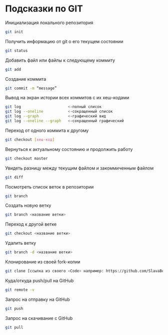 # Подсказки по GIT

Инициализация локального репозитория
```sh
git init
```
Получить информацию от git о его текущем состоянии
```sh
git status
```
Добавить файл или файлы к следующему коммиту
```sh
git add
```
Создание коммита
```sh
git commit -m “message”
```
Вывод на экран истории всех коммитов с их хеш-кодами
```sh
git log						<-полный список
git log --oneline			<-сокращенный список
git log --graph				<-графический вид
git log --oneline --graph	<-сокращенный графический
```
Переход от одного коммита к другому
```sh
git checkout [хеш-код]
```
Вернуться к актуальному состоянию и продолжить работу
```sh
git checkout master
```
Увидеть разницу между текущим файлом и закоммиченным файлом
```sh
git diff
```
Посмотреть список веток в репозитории
```sh
git branch
```
Создать новую ветку
```sh
git branch <название ветки>
```
Переход к другой ветке
```sh
git checkout <название ветки>
```
Удалить ветку
```sh
git branch -d <название ветки> 
```
Клонирование из своей fork-копии
```sh
git clone [ссылка из своего <Code> например: https://github.com/SlavaBeginnerUser/version_control.git]
```
Куда/откуда push/pull на GitHub
```sh
git remote -v
```
Запрос на отправку на GitHub
```sh
git push
```
Запрос на скачивание с GitHub
```sh
git pull
```